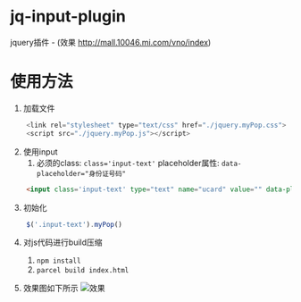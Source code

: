 # jq-input-plugin
jquery插件 - (效果 http://mall.10046.mi.com/vno/index)


# 使用方法

1. 加载文件

```js
    <link rel="stylesheet" type="text/css" href="./jquery.myPop.css">
    <script src="./jquery.myPop.js"></script>
```

2. 使用input
    1. 必须的class:   `class='input-text'` placeholder属性: `data-placeholder="身份证号码"`
```html
    <input class='input-text' type="text" name="ucard" value="" data-placeholder="身份证号码">
```

3. 初始化
```js
    $('.input-text').myPop()
```

4. 对js代码进行build压缩
    1. `npm install`
    1. `parcel build index.html`

5. 效果图如下所示
    ![效果](http://pjpkfq7bp.bkt.clouddn.com/jqinput.gif)	
